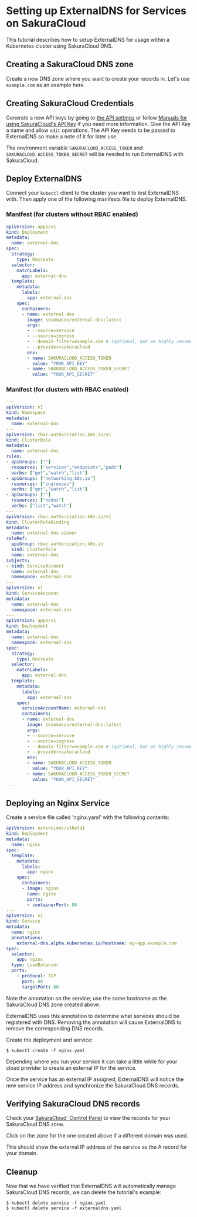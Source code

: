 # Setting up ExternalDNS for Services on SakuraCloud

This tutorial describes how to setup ExternalDNS for usage within a Kubernetes cluster using SakuraCloud DNS.

## Creating a SakuraCloud DNS zone

Create a new DNS zone where you want to create your records in. Let's use `example.com` as an example here.

## Creating SakuraCloud Credentials

Generate a new API keys by going to [the API settings](https://secure.sakura.ad.jp/cloud/?#!/apikey/top/) or follow [Manuals for using SakuraCloud's API Key](https://manual.sakura.ad.jp/cloud/api/apikey.html) if you need more information. 
Give the API Key a name and allow `edit` operations. The API Key needs to be passed to ExternalDNS so make a note of it for later use.

The environment variable `SAKURACLOUD_ACCESS_TOKEN` and `SAKURACLOUD_ACCESS_TOKEN_SECRET` will be needed to run ExternalDNS with SakuraCloud.

## Deploy ExternalDNS

Connect your `kubectl` client to the cluster you want to test ExternalDNS with.
Then apply one of the following manifests file to deploy ExternalDNS.

### Manifest (for clusters without RBAC enabled)
```yaml
apiVersion: apps/v1
kind: Deployment
metadata:
  name: external-dns
spec:
  strategy:
    type: Recreate
  selector:
    matchLabels:
      app: external-dns
  template:
    metadata:
      labels:
        app: external-dns
    spec:
      containers:
      - name: external-dns
        image: sosomasox/external-dns:latest
        args:
        - --source=service 
        - --source=ingress
        - --domain-filter=example.com # (optional, but we highly recommended to set this) limit to only example.com domains; change to match the zone created above.
        - --provider=sakuracloud
        env:
        - name: SAKURACLOUD_ACCESS_TOKEN
          value: "YOUR_API_KEY"
        - name: SAKURACLOUD_ACCESS_TOKEN_SECRET
          value: "YOUR_API_SECRET"
```

### Manifest (for clusters with RBAC enabled)
```yaml
---
apiVersion: v1
kind: Namespace
metadata:
  name: external-dns
---
apiVersion: rbac.authorization.k8s.io/v1
kind: ClusterRole
metadata:
  name: external-dns
rules:
- apiGroups: [""]
  resources: ["services","endpoints","pods"]
  verbs: ["get","watch","list"]
- apiGroups: ["networking.k8s.io"]
  resources: ["ingresses"]
  verbs: ["get","watch","list"]
- apiGroups: [""]
  resources: ["nodes"]
  verbs: ["list","watch"]
---
apiVersion: rbac.authorization.k8s.io/v1
kind: ClusterRoleBinding
metadata:
  name: external-dns-viewer
roleRef:
  apiGroup: rbac.authorization.k8s.io
  kind: ClusterRole
  name: external-dns
subjects:
- kind: ServiceAccount
  name: external-dns
  namespace: external-dns
---
apiVersion: v1
kind: ServiceAccount
metadata:
  name: external-dns
  namespace: external-dns
---
apiVersion: apps/v1
kind: Deployment
metadata:
  name: external-dns
  namespace: external-dns
spec:
  strategy:
    type: Recreate
  selector:
    matchLabels:
      app: external-dns
  template:
    metadata:
      labels:
        app: external-dns
    spec:
      serviceAccountName: external-dns
      containers:
      - name: external-dns
        image: sosomasox/external-dns:latest
        args:
        - --source=service 
        - --source=ingress
        - --domain-filter=example.com # (optional, but we highly recommended to set this) limit to only example.com domains; change to match the zone created above.
        - --provider=sakuracloud
        env:
        - name: SAKURACLOUD_ACCESS_TOKEN
          value: "YOUR_API_KEY"
        - name: SAKURACLOUD_ACCESS_TOKEN_SECRET
          value: "YOUR_API_SECRET"
---
```


## Deploying an Nginx Service

Create a service file called 'nginx.yaml' with the following contents:

```yaml
apiVersion: extensions/v1beta1
kind: Deployment
metadata:
  name: nginx
spec:
  template:
    metadata:
      labels:
        app: nginx
    spec:
      containers:
      - image: nginx
        name: nginx
        ports:
        - containerPort: 80
---
apiVersion: v1
kind: Service
metadata:
  name: nginx
  annotations:
    external-dns.alpha.kubernetes.io/hostname: my-app.example.com
spec:
  selector:
    app: nginx
  type: LoadBalancer
  ports:
    - protocol: TCP
      port: 80
      targetPort: 80
```

Note the annotation on the service; use the same hostname as the SakuraCloud DNS zone created above.

ExternalDNS uses this annotation to determine what services should be registered with DNS. Removing the annotation will cause ExternalDNS to remove the corresponding DNS records.

Create the deployment and service:

```console
$ kubectl create -f nginx.yaml
```

Depending where you run your service it can take a little while for your cloud provider to create an external IP for the service.

Once the service has an external IP assigned, ExternalDNS will notice the new service IP address and synchronize the SakuraCloud DNS records.

## Verifying SakuraCloud DNS records

Check your [SakuraCloud' Control Panel](https://secure.sakura.ad.jp/cloud/iaas/#!/appliance/dns/) to view the records for your SakuraCloud DNS zone.

Click on the zone for the one created above if a different domain was used.

This should show the external IP address of the service as the A record for your domain.

## Cleanup

Now that we have verified that ExternalDNS will automatically manage SakuraCloud DNS records, we can delete the tutorial's example:

```
$ kubectl delete service -f nginx.yaml
$ kubectl delete service -f externaldns.yaml
```
